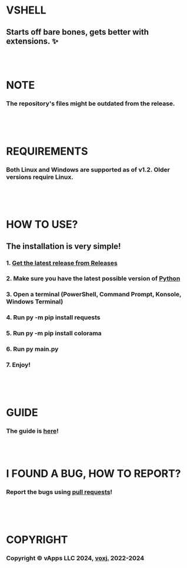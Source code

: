# VSHELL
## Starts off bare bones, gets better with extensions. ✨
<br><br>
# NOTE
### The repository's files might be outdated from the release.
##
<br><br>
# REQUIREMENTS
### Both Linux and Windows are supported as of v1.2. Older versions require Linux.
##
<br><br>
# HOW TO USE?
## The installation is very simple!
### 1. [Get the latest release from Releases](https://github.com/voxj/vShell/releases/)
### 2. Make sure you have the latest possible version of [Python](https://python.org/)
### 3. Open a terminal (PowerShell, Command Prompt, Konsole, Windows Terminal)
### 4. Run py -m pip install requests
### 5. Run py -m pip install colorama
### 6. Run py main.py
### 7. Enjoy!
##
<br><br>
# GUIDE
### The guide is [here](https://vshell-vxj.github.io/g)!
<br><br>
# I FOUND A BUG, HOW TO REPORT?
### Report the bugs using [pull requests](https://github.com/voxj/vShell/pulls)!
##
<br><br>
# COPYRIGHT
### Copyright ©️ vApps LLC 2024, [voxj.](https://vxj.is-a.dev/i) 2022-2024

